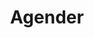---
title: 'Agender'
description: ''
image:
src: 'https://placehold.co/600x400'
alt: 'Agender Flag'
type: 'Gender Identity'
lastModified: 2025-09-01
---